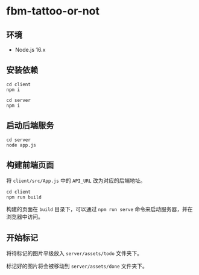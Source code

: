 # fbm-tattoo-or-not

## 环境

- Node.js 16.x

## 安装依赖

```
cd client
npm i
```

```
cd server
npm i
```

## 启动后端服务

```
cd server
node app.js
```

## 构建前端页面

将 `client/src/App.js` 中的 `API_URL` 改为对应的后端地址。

```
cd client
npm run build
```

构建的页面在 `build` 目录下，可以通过 `npm run serve` 命令来启动服务器，并在浏览器中访问。

## 开始标记

将待标记的图片平级放入 `server/assets/todo` 文件夹下。

标记好的图片将会被移动到 `server/assets/done` 文件夹下。
